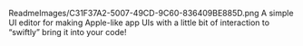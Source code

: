 ReadmeImages/C31F37A2-5007-49CD-9C60-836409BE885D.png
A simple UI editor for making Apple-like app UIs with a little bit of interaction to “swiftly” bring it into your code!

